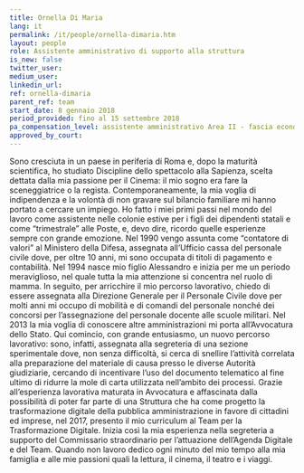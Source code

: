 ```yaml
---
title: Ornella Di Maria
lang: it
permalink: /it/people/ornella-dimaria.htm 
layout: people
role: Assistente amministrativo di supporto alla struttura
is_new: false
twitter_user: 
medium_user: 
linkedin_url:
ref: ornella-dimaria
parent_ref: team
start_date: 8 gennaio 2018
period_provided: fino al 15 settembre 2018
pa_compensation_level: assistente amministrativo Area II - fascia economica F3 
approved_by_court: 
---
```

Sono cresciuta in un paese in periferia di Roma e, dopo la maturità scientifica, ho studiato Discipline dello spettacolo alla Sapienza, scelta dettata dalla mia passione per il Cinema: il mio sogno era fare la sceneggiatrice o la regista.
Contemporaneamente, la mia voglia di indipendenza e la volontà di non gravare sul bilancio familiare mi hanno portato a cercare un impiego. Ho fatto i miei primi passi nel mondo del lavoro come assistente nelle colonie estive per i figli dei dipendenti statali e come “trimestrale” alle Poste, e, devo dire, ricordo quelle esperienze sempre con grande emozione. Nel 1990 vengo assunta come “contatore di valori” al Ministero della Difesa, assegnata all’Ufficio cassa del personale civile dove, per oltre 10 anni, mi sono occupata di titoli di pagamento e contabilità.
Nel 1994 nasce mio figlio Alessandro e inizia per me un periodo meraviglioso, nel quale tutta la mia attenzione si concentra nel ruolo di mamma.  In seguito, per arricchire il mio percorso lavorativo, chiedo di essere assegnata alla Direzione Generale per il Personale Civile dove per molti anni mi occupo di mobilità e di comandi del personale nonché dei concorsi per l’assegnazione del personale docente alle scuole militari.
Nel 2013 la mia voglia di conoscere altre amministrazioni mi porta all’Avvocatura dello Stato. Qui comincio, con grande entusiasmo, un nuovo percorso lavorativo: sono, infatti, assegnata alla segreteria di una sezione sperimentale dove, non senza difficoltà, si cerca di snellire l’attività correlata alla preparazione del materiale di causa presso le diverse Autorità giudiziarie, cercando di incentivare l’uso del documento telematico al fine ultimo di ridurre la mole di carta utilizzata nell’ambito dei processi.
Grazie all’esperienza lavorativa maturata in Avvocatura e affascinata dalla possibilità di poter far parte di una Struttura che ha come progetto la trasformazione digitale della pubblica amministrazione in favore di cittadini ed imprese,  nel 2017, presento il mio curriculum al Team per la Trasformazione Digitale.
Inizia così la mia esperienza nella segreteria a supporto del Commissario straordinario per l’attuazione dell’Agenda Digitale e del Team.
Quando non lavoro dedico ogni minuto del mio tempo alla mia famiglia e alle mie passioni quali la lettura, il cinema, il teatro e i viaggi.
